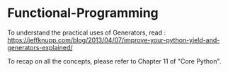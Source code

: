 # Functional-Programming

To understand the practical uses of Generators, read : https://jeffknupp.com/blog/2013/04/07/improve-your-python-yield-and-generators-explained/

To recap on all the concepts, please refer to Chapter 11 of "Core Python". 
